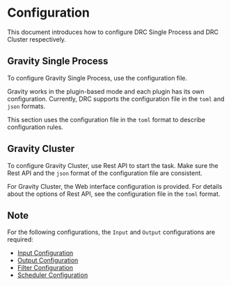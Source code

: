 # Configuration

This document introduces how to configure DRC Single Process and DRC Cluster respectively.

## Gravity Single Process

To configure Gravity Single Process, use the configuration file.

Gravity works in the plugin-based mode and each plugin has its own configuration. Currently, DRC supports the configuration file in the `toml` and `json` formats.

This section uses the configuration file in the `toml` format to describe configuration rules.

## Gravity Cluster

To configure Gravity Cluster, use Rest API to start the task. Make sure the Rest API and the `json` format of the configuration file are consistent.

For Gravity Cluster, the Web interface configuration is provided. For details about the options of Rest API, see the configuration file in the `toml` format.

## Note

For the following configurations, the `Input` and `Output` configurations are required:

- [Input Configuration](03-inputs-en.md)
- [Output Configuration](04-outputs-en.md)
- [Filter Configuration](05-filters-en.md)
- [Scheduler Configuration](06-scheduler-en.md)